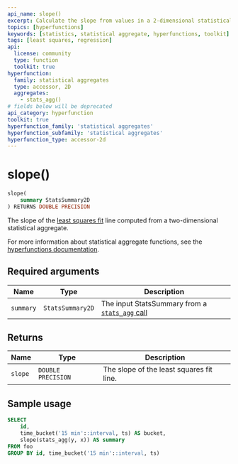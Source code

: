 ```yaml
---
api_name: slope()
excerpt: Calculate the slope from values in a 2-dimensional statistical aggregate
topics: [hyperfunctions]
keywords: [statistics, statistical aggregate, hyperfunctions, toolkit]
tags: [least squares, regression]
api:
  license: community
  type: function
  toolkit: true
hyperfunction:
  family: statistical aggregates
  type: accessor, 2D
  aggregates:
    - stats_agg()
# fields below will be deprecated
api_category: hyperfunction
toolkit: true
hyperfunction_family: 'statistical aggregates'
hyperfunction_subfamily: 'statistical aggregates'
hyperfunction_type: accessor-2d
---
```


# slope() <tag type="toolkit" content="Toolkit" />

```sql
slope(
    summary StatsSummary2D
) RETURNS DOUBLE PRECISION
```

The slope of the [least squares fit][least-squares] line computed from
a two-dimensional statistical aggregate.

For more information about statistical aggregate functions, see the
[hyperfunctions documentation][hyperfunctions-stats-agg].

## Required arguments

|Name|Type|Description|
|-|-|-|
|`summary`|`StatsSummary2D`|The input StatsSummary from a [`stats_agg` call][stats-agg]|

## Returns

|Name|Type|Description|
|-|-|-|
|`slope`|`DOUBLE PRECISION`|The slope of the least squares fit line.|

## Sample usage

```sql
SELECT
    id,
    time_bucket('15 min'::interval, ts) AS bucket,
    slope(stats_agg(y, x)) AS summary
FROM foo
GROUP BY id, time_bucket('15 min'::interval, ts)
```

[hyperfunctions-stats-agg]: /timescaledb/:currentVersion:/how-to-guides/hyperfunctions/stats-aggs/
[stats-agg]: /api/:currentVersion:/hyperfunctions/stats_aggs/stats_agg/
[least-squares]:https://en.wikipedia.org/wiki/Least_squares
